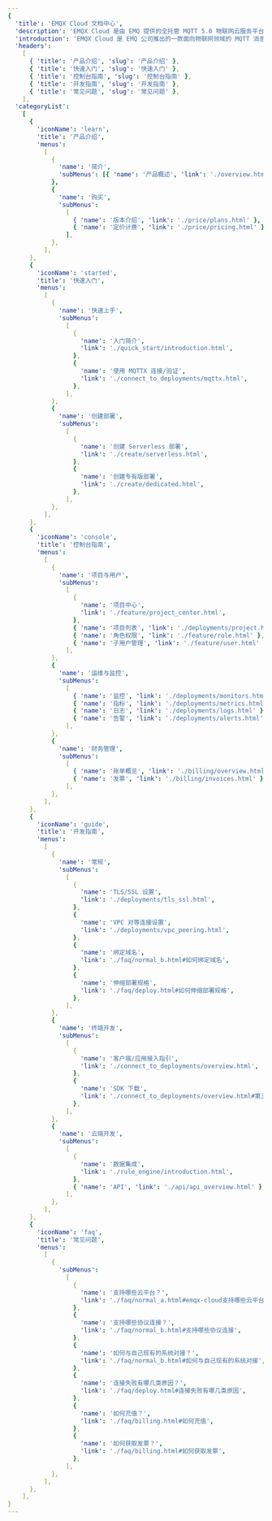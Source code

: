 ```yaml
---
{
  'title': 'EMQX Cloud 文档中心',
  'description': 'EMQX Cloud 是由 EMQ 提供的全托管 MQTT 5.0 物联网云服务平台，可连接海量物联网设备并实时处理数据，它支持按量付费，可零代码实现消息分发和持久化。',
  'introduction': 'EMQX Cloud 是 EMQ 公司推出的一款面向物联网领域的 MQTT 消息中间件产品。作为全球首个全托管的 MQTT 5.0 消息云服务，EMQX Cloud 提供了一站式运维代管、独有隔离环境的 MQTT 消息服务。在万物互联的时代，EMQX Cloud 可以帮助您快速构建面向物联网领域的行业应用，轻松实现物联网数据的采集、传输、计算和持久化。',
  'headers':
    [
      { 'title': '产品介绍', 'slug': '产品介绍' },
      { 'title': '快速入门', 'slug': '快速入门' },
      { 'title': '控制台指南', 'slug': '控制台指南' },
      { 'title': '开发指南', 'slug': '开发指南' },
      { 'title': '常见问题', 'slug': '常见问题' },
    ],
  'categoryList':
    [
      {
        'iconName': 'learn',
        'title': '产品介绍',
        'menus':
          [
            {
              'name': '简介',
              'subMenus': [{ 'name': '产品概述', 'link': './overview.html' }],
            },
            {
              'name': '购买',
              'subMenus':
                [
                  { 'name': '版本介绍', 'link': './price/plans.html' },
                  { 'name': '定价计费', 'link': './price/pricing.html' },
                ],
            },
          ],
      },
      {
        'iconName': 'started',
        'title': '快速入门',
        'menus':
          [
            {
              'name': '快速上手',
              'subMenus':
                [
                  {
                    'name': '入门简介',
                    'link': './quick_start/introduction.html',
                  },
                  {
                    'name': '使用 MQTTX 连接/验证',
                    'link': './connect_to_deployments/mqttx.html',
                  },
                ],
            },
            {
              'name': '创建部署',
              'subMenus':
                [
                  {
                    'name': '创建 Serverless 部署',
                    'link': './create/serverless.html',
                  },
                  {
                    'name': '创建专有版部署',
                    'link': './create/dedicated.html',
                  },
                ],
            },
          ],
      },
      {
        'iconName': 'console',
        'title': '控制台指南',
        'menus':
          [
            {
              'name': '项目与用户',
              'subMenus':
                [
                  {
                    'name': '项目中心',
                    'link': './feature/project_center.html',
                  },
                  { 'name': '项目列表', 'link': './deployments/project.html' },
                  { 'name': '角色权限', 'link': './feature/role.html' },
                  { 'name': '子用户管理', 'link': './feature/user.html' },
                ],
            },
            {
              'name': '运维与监控',
              'subMenus':
                [
                  { 'name': '监控', 'link': './deployments/monitors.html' },
                  { 'name': '指标', 'link': './deployments/metrics.html' },
                  { 'name': '日志', 'link': './deployments/logs.html' },
                  { 'name': '告警', 'link': './deployments/alerts.html' },
                ],
            },
            {
              'name': '财务管理',
              'subMenus':
                [
                  { 'name': '账单概览', 'link': './billing/overview.html' },
                  { 'name': '发票', 'link': './billing/invoices.html' },
                ],
            },
          ],
      },
      {
        'iconName': 'guide',
        'title': '开发指南',
        'menus':
          [
            {
              'name': '常规',
              'subMenus':
                [
                  {
                    'name': 'TLS/SSL 设置',
                    'link': './deployments/tls_ssl.html',
                  },
                  {
                    'name': 'VPC 对等连接设置',
                    'link': './deployments/vpc_peering.html',
                  },
                  {
                    'name': '绑定域名',
                    'link': './faq/normal_b.html#如何绑定域名',
                  },
                  {
                    'name': '伸缩部署规格',
                    'link': './faq/deploy.html#如何伸缩部署规格',
                  },
                ],
            },
            {
              'name': '终端开发',
              'subMenus':
                [
                  {
                    'name': '客户端/应用接入指引',
                    'link': './connect_to_deployments/overview.html',
                  },
                  {
                    'name': 'SDK 下载',
                    'link': './connect_to_deployments/overview.html#第三方-SDK-推荐',
                  },
                ],
            },
            {
              'name': '云端开发',
              'subMenus':
                [
                  {
                    'name': '数据集成',
                    'link': './rule_engine/introduction.html',
                  },
                  { 'name': 'API', 'link': './api/api_overview.html' },
                ],
            },
          ],
      },
      {
        'iconName': 'faq',
        'title': '常见问题',
        'menus':
          [
            {
              'subMenus':
                [
                  {
                    'name': '支持哪些云平台？',
                    'link': './faq/normal_a.html#emqx-cloud支持哪些云平台',
                  },
                  {
                    'name': '支持哪些协议连接？',
                    'link': './faq/normal_b.html#支持哪些协议连接',
                  },
                  {
                    'name': '如何与自己现有的系统对接？',
                    'link': './faq/normal_b.html#如何与自己现有的系统对接',
                  },
                  {
                    'name': '连接失败有哪几类原因？',
                    'link': './faq/deploy.html#连接失败有哪几类原因',
                  },
                  {
                    'name': '如何充值？',
                    'link': './faq/billing.html#如何充值',
                  },
                  {
                    'name': '如何获取发票？',
                    'link': './faq/billing.html#如何获取发票',
                  },
                ],
            },
          ],
      },
    ],
}
---
```


<CloudOverview />
